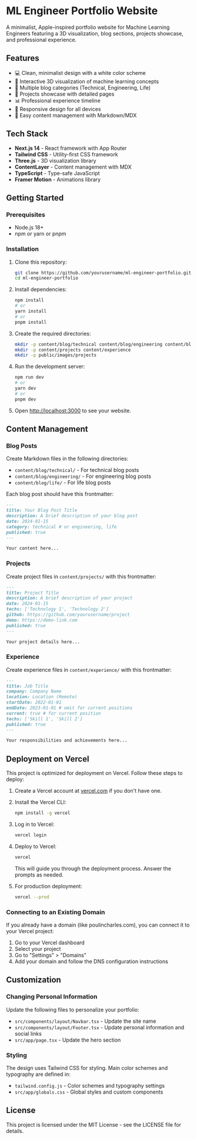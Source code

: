# ML Engineer Portfolio Website

A minimalist, Apple-inspired portfolio website for Machine Learning Engineers featuring a 3D visualization, blog sections, projects showcase, and professional experience.

## Features

- 💻 Clean, minimalist design with a white color scheme
- 🧠 Interactive 3D visualization of machine learning concepts
- 📝 Multiple blog categories (Technical, Engineering, Life)
- 🚀 Projects showcase with detailed pages
- 📊 Professional experience timeline
- 📱 Responsive design for all devices
- 📄 Easy content management with Markdown/MDX

## Tech Stack

- **Next.js 14** - React framework with App Router
- **Tailwind CSS** - Utility-first CSS framework
- **Three.js** - 3D visualization library
- **ContentLayer** - Content management with MDX
- **TypeScript** - Type-safe JavaScript
- **Framer Motion** - Animations library

## Getting Started

### Prerequisites

- Node.js 18+ 
- npm or yarn or pnpm

### Installation

1. Clone this repository:
   ```bash
   git clone https://github.com/yourusername/ml-engineer-portfolio.git
   cd ml-engineer-portfolio
   ```

2. Install dependencies:
   ```bash
   npm install
   # or
   yarn install
   # or
   pnpm install
   ```

3. Create the required directories:
   ```bash
   mkdir -p content/blog/technical content/blog/engineering content/blog/life
   mkdir -p content/projects content/experience
   mkdir -p public/images/projects
   ```

4. Run the development server:
   ```bash
   npm run dev
   # or
   yarn dev
   # or
   pnpm dev
   ```

5. Open [http://localhost:3000](http://localhost:3000) to see your website.

## Content Management

### Blog Posts

Create Markdown files in the following directories:
- `content/blog/technical/` - For technical blog posts
- `content/blog/engineering/` - For engineering blog posts
- `content/blog/life/` - For life blog posts

Each blog post should have this frontmatter:

```md
---
title: Your Blog Post Title
description: A brief description of your blog post
date: 2024-01-15
category: technical # or engineering, life
published: true
---

Your content here...
```

### Projects

Create project files in `content/projects/` with this frontmatter:

```md
---
title: Project Title
description: A brief description of your project
date: 2024-01-15
techs: ['Technology 1', 'Technology 2']
github: https://github.com/yourusername/project
demo: https://demo-link.com
published: true
---

Your project details here...
```

### Experience

Create experience files in `content/experience/` with this frontmatter:

```md
---
title: Job Title
company: Company Name
location: Location (Remote)
startDate: 2022-01-01
endDate: 2023-01-01 # omit for current positions
current: true # for current position
techs: ['Skill 1', 'Skill 2']
published: true
---

Your responsibilities and achievements here...
```

## Deployment on Vercel

This project is optimized for deployment on Vercel. Follow these steps to deploy:

1. Create a Vercel account at [vercel.com](https://vercel.com) if you don't have one.

2. Install the Vercel CLI:
   ```bash
   npm install -g vercel
   ```

3. Log in to Vercel:
   ```bash
   vercel login
   ```

4. Deploy to Vercel:
   ```bash
   vercel
   ```

   This will guide you through the deployment process. Answer the prompts as needed.

5. For production deployment:
   ```bash
   vercel --prod
   ```

### Connecting to an Existing Domain

If you already have a domain (like poulincharles.com), you can connect it to your Vercel project:

1. Go to your Vercel dashboard
2. Select your project
3. Go to "Settings" > "Domains"
4. Add your domain and follow the DNS configuration instructions

## Customization

### Changing Personal Information

Update the following files to personalize your portfolio:

- `src/components/layout/Navbar.tsx` - Update the site name
- `src/components/layout/Footer.tsx` - Update personal information and social links
- `src/app/page.tsx` - Update the hero section

### Styling

The design uses Tailwind CSS for styling. Main color schemes and typography are defined in:

- `tailwind.config.js` - Color schemes and typography settings
- `src/app/globals.css` - Global styles and custom components

## License

This project is licensed under the MIT License - see the LICENSE file for details.